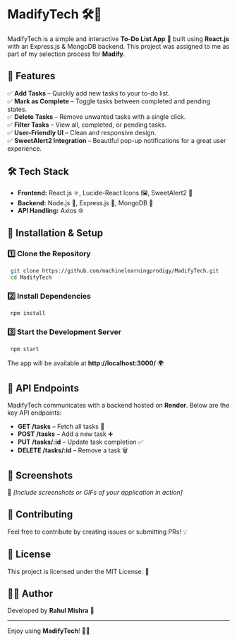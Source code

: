 # MadifyTech 🛠️🚀

MadifyTech is a simple and interactive **To-Do List App** 📝 built using **React.js** with an Express.js & MongoDB backend. This project was assigned to me as part of my selection process for **Madify**.

## 🌟 Features

✅ **Add Tasks** – Quickly add new tasks to your to-do list.  
✅ **Mark as Complete** – Toggle tasks between completed and pending states.  
✅ **Delete Tasks** – Remove unwanted tasks with a single click.  
✅ **Filter Tasks** – View all, completed, or pending tasks.  
✅ **User-Friendly UI** – Clean and responsive design.  
✅ **SweetAlert2 Integration** – Beautiful pop-up notifications for a great user experience.  

## 🛠️ Tech Stack

- **Frontend:** React.js ⚛️, Lucide-React Icons 🖼️, SweetAlert2 🎉
- **Backend:** Node.js 🌿, Express.js 🚀, MongoDB 🍃
- **API Handling:** Axios 🌐

## 🎯 Installation & Setup

### 1️⃣ Clone the Repository
```bash
 git clone https://github.com/machinelearningprodigy/MadifyTech.git
 cd MadifyTech
```

### 2️⃣ Install Dependencies
```bash
 npm install
```

### 3️⃣ Start the Development Server
```bash
 npm start
```

The app will be available at **http://localhost:3000/** 🌍

## 🔗 API Endpoints
MadifyTech communicates with a backend hosted on **Render**. Below are the key API endpoints:

- **GET /tasks** – Fetch all tasks 📝
- **POST /tasks** – Add a new task ➕
- **PUT /tasks/:id** – Update task completion ✅
- **DELETE /tasks/:id** – Remove a task 🗑️

## 📸 Screenshots

🚀 *[Include screenshots or GIFs of your application in action]*

## 🤝 Contributing
Feel free to contribute by creating issues or submitting PRs! 💡

## 📜 License
This project is licensed under the MIT License. 📝

## 👨‍💻 Author
Developed by **Rahul Mishra** 🚀

---

Enjoy using **MadifyTech**! 🎯🚀

